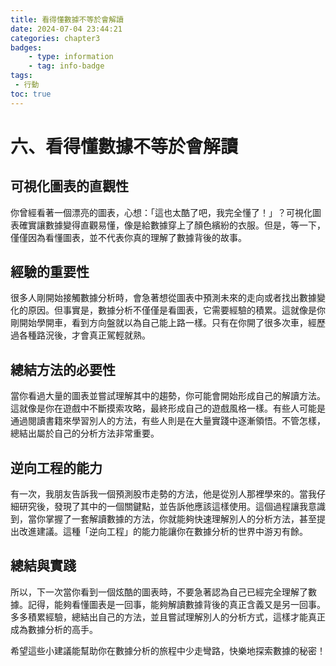 ```yaml
---
title: 看得懂數據不等於會解讀
date: 2024-07-04 23:44:21
categories: chapter3
badges:
    - type: information
    - tag: info-badge
tags: 
 - 行動
toc: true
---
```


# 六、看得懂數據不等於會解讀


## 可視化圖表的直觀性

你曾經看著一個漂亮的圖表，心想：「這也太酷了吧，我完全懂了！」？可視化圖表確實讓數據變得直觀易懂，像是給數據穿上了顏色繽紛的衣服。但是，等一下，僅僅因為看懂圖表，並不代表你真的理解了數據背後的故事。


## 經驗的重要性

很多人剛開始接觸數據分析時，會急著想從圖表中預測未來的走向或者找出數據變化的原因。但事實是，數據分析不僅僅是看圖表，它需要經驗的積累。這就像是你剛開始學開車，看到方向盤就以為自己能上路一樣。只有在你開了很多次車，經歷過各種路況後，才會真正駕輕就熟。


## 總結方法的必要性

當你看過大量的圖表並嘗試理解其中的趨勢，你可能會開始形成自己的解讀方法。這就像是你在遊戲中不斷摸索攻略，最終形成自己的遊戲風格一樣。有些人可能是通過閱讀書籍來學習別人的方法，有些人則是在大量實踐中逐漸領悟。不管怎樣，總結出屬於自己的分析方法非常重要。


## 逆向工程的能力

有一次，我朋友告訴我一個預測股市走勢的方法，他是從別人那裡學來的。當我仔細研究後，發現了其中的一個關鍵點，並告訴他應該這樣使用。這個過程讓我意識到，當你掌握了一套解讀數據的方法，你就能夠快速理解別人的分析方法，甚至提出改進建議。這種「逆向工程」的能力能讓你在數據分析的世界中游刃有餘。


## 總結與實踐

所以，下一次當你看到一個炫酷的圖表時，不要急著認為自己已經完全理解了數據。記得，能夠看懂圖表是一回事，能夠解讀數據背後的真正含義又是另一回事。多多積累經驗，總結出自己的方法，並且嘗試理解別人的分析方式，這樣才能真正成為數據分析的高手。


希望這些小建議能幫助你在數據分析的旅程中少走彎路，快樂地探索數據的秘密！

